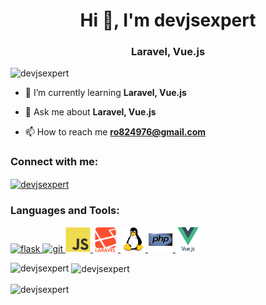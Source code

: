 <h1 align="center">Hi 👋, I'm devjsexpert</h1>
<h3 align="center">Laravel, Vue.js</h3>

<p align="left"> <img src="https://komarev.com/ghpvc/?username=devjsexpert&label=Profile%20views&color=0e75b6&style=flat" alt="devjsexpert" /> </p>

- 🌱 I’m currently learning **Laravel, Vue.js**

- 💬 Ask me about **Laravel, Vue.js**

- 📫 How to reach me **ro824976@gmail.com**

<h3 align="left">Connect with me:</h3>
<p align="left">
<a href="https://dev.to/devjsexpert" target="blank"><img align="center" src="https://raw.githubusercontent.com/rahuldkjain/github-profile-readme-generator/master/src/images/icons/Social/devto.svg" alt="devjsexpert" height="30" width="40" /></a>
</p>

<h3 align="left">Languages and Tools:</h3>
<p align="left"> <a href="https://flask.palletsprojects.com/" target="_blank" rel="noreferrer"> <img src="https://www.vectorlogo.zone/logos/pocoo_flask/pocoo_flask-icon.svg" alt="flask" width="40" height="40"/> </a> <a href="https://git-scm.com/" target="_blank" rel="noreferrer"> <img src="https://www.vectorlogo.zone/logos/git-scm/git-scm-icon.svg" alt="git" width="40" height="40"/> </a> <a href="https://developer.mozilla.org/en-US/docs/Web/JavaScript" target="_blank" rel="noreferrer"> <img src="https://raw.githubusercontent.com/devicons/devicon/master/icons/javascript/javascript-original.svg" alt="javascript" width="40" height="40"/> </a> <a href="https://laravel.com/" target="_blank" rel="noreferrer"> <img src="https://raw.githubusercontent.com/devicons/devicon/master/icons/laravel/laravel-plain-wordmark.svg" alt="laravel" width="40" height="40"/> </a> <a href="https://www.linux.org/" target="_blank" rel="noreferrer"> <img src="https://raw.githubusercontent.com/devicons/devicon/master/icons/linux/linux-original.svg" alt="linux" width="40" height="40"/> </a> <a href="https://www.php.net" target="_blank" rel="noreferrer"> <img src="https://raw.githubusercontent.com/devicons/devicon/master/icons/php/php-original.svg" alt="php" width="40" height="40"/> </a> <a href="https://vuejs.org/" target="_blank" rel="noreferrer"> <img src="https://raw.githubusercontent.com/devicons/devicon/master/icons/vuejs/vuejs-original-wordmark.svg" alt="vuejs" width="40" height="40"/> </a> </p>

<p><img align="left" src="https://github-readme-stats.vercel.app/api/top-langs?username=devjsexpert&show_icons=true&locale=en&layout=compact" alt="devjsexpert" /></p>

<p>&nbsp;<img align="center" src="https://github-readme-stats.vercel.app/api?username=devjsexpert&show_icons=true&locale=en" alt="devjsexpert" /></p>

<p><img align="center" src="https://github-readme-streak-stats.herokuapp.com/?user=devjsexpert&" alt="devjsexpert" /></p>
